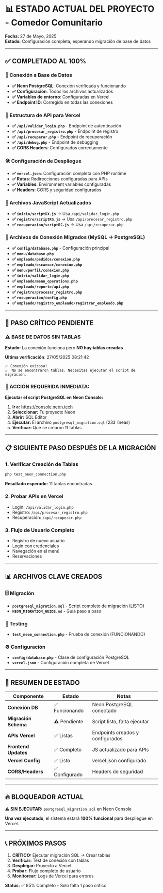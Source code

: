 # 📊 ESTADO ACTUAL DEL PROYECTO - Comedor Comunitario

**Fecha:** 27 de Mayo, 2025  
**Estado:** Configuración completa, esperando migración de base de datos

---

## ✅ COMPLETADO AL 100%

### 🔗 Conexión a Base de Datos
- **✅ Neon PostgreSQL**: Conexión verificada y funcionando
- **✅ Configuración**: Todos los archivos actualizados
- **✅ Variables de entorno**: Configuradas en Vercel
- **✅ Endpoint ID**: Corregido en todas las conexiones

### 📁 Estructura de API para Vercel
- **✅ `/api/validar_login.php`** - Endpoint de autenticación
- **✅ `/api/procesar_registro.php`** - Endpoint de registro
- **✅ `/api/recuperar.php`** - Endpoint de recuperación
- **✅ `/api/debug.php`** - Endpoint de debugging
- **✅ CORS Headers**: Configurados correctamente

### 🛠️ Configuración de Despliegue
- **✅ `vercel.json`**: Configuración completa con PHP runtime
- **✅ Rutas**: Redirecciones configuradas para APIs
- **✅ Variables**: Environment variables configuradas
- **✅ Headers**: CORS y seguridad configurados

### 📝 Archivos JavaScript Actualizados
- **✅ `inicio/scriptDX.js`** → Usa `/api/validar_login.php`
- **✅ `registro/scriptRG.js`** → Usa `/api/procesar_registro.php`
- **✅ `recuperacion/scriptRC.js`** → Usa `/api/recuperar.php`

### 📄 Archivos de Conexión Migrados (MySQL → PostgreSQL)
- **✅ `config/database.php`** - Configuración principal
- **✅ `menu/database.php`** 
- **✅ `empleado/pedidos/conexion.php`**
- **✅ `empleado/escanear/conexion.php`**
- **✅ `menu/perfil/conexion.php`**
- **✅ `inicio/validar_login.php`**
- **✅ `empleado/menu_operations.php`**
- **✅ `empleado/reporte/api.php`**
- **✅ `registro/procesar_registro.php`**
- **✅ `recuperacion/config.php`**
- **✅ `empleado/registro_empleado/registrar_empleado.php`**

---

## 🚨 PASO CRÍTICO PENDIENTE

### ⚠️ BASE DE DATOS SIN TABLAS
**Estado:** La conexión funciona pero **NO hay tablas creadas**

**Última verificación:** 27/05/2025 08:21:42
```
✅ Conexión exitosa!
⚠️  No se encontraron tablas. Necesitas ejecutar el script de migración.
```

### 🎯 ACCIÓN REQUERIDA INMEDIATA:
**Ejecutar el script PostgreSQL en Neon Console:**

1. **Ir a:** https://console.neon.tech
2. **Seleccionar:** Tu proyecto Neon
3. **Abrir:** SQL Editor
4. **Ejecutar:** El archivo `postgresql_migration.sql` (233 líneas)
5. **Verificar:** Que se crearon 11 tablas

---

## 📋 SIGUIENTE PASO DESPUÉS DE LA MIGRACIÓN

### 1. Verificar Creación de Tablas
```bash
php test_neon_connection.php
```
**Resultado esperado:** 11 tablas encontradas

### 2. Probar APIs en Vercel
- Login: `/api/validar_login.php`
- Registro: `/api/procesar_registro.php`
- Recuperación: `/api/recuperar.php`

### 3. Flujo de Usuario Completo
- Registro de nuevo usuario
- Login con credenciales
- Navegación en el menú
- Reservaciones

---

## 📊 ARCHIVOS CLAVE CREADOS

### 🗄️ Migración
- **`postgresql_migration.sql`** - Script completo de migración (LISTO)
- **`NEON_MIGRATION_GUIDE.md`** - Guía paso a paso

### 🔧 Testing
- **`test_neon_connection.php`** - Prueba de conexión (FUNCIONANDO)

### ⚙️ Configuración
- **`config/database.php`** - Clase de configuración PostgreSQL
- **`vercel.json`** - Configuración completa de Vercel

---

## 🎯 RESUMEN DE ESTADO

| Componente | Estado | Notas |
|------------|--------|-------|
| **Conexión DB** | ✅ Funcionando | Neon PostgreSQL conectado |
| **Migración Schema** | ⚠️ Pendiente | Script listo, falta ejecutar |
| **APIs Vercel** | ✅ Listas | Endpoints creados y configurados |
| **Frontend Updates** | ✅ Completo | JS actualizado para APIs |
| **Vercel Config** | ✅ Listo | vercel.json configurado |
| **CORS/Headers** | ✅ Configurado | Headers de seguridad |

---

## 🔥 BLOQUEADOR ACTUAL

**⚠️ SIN EJECUTAR:** `postgresql_migration.sql` en Neon Console

**Una vez ejecutado**, el sistema estará **100% funcional** para despliegue en Vercel.

---

## 📞 PRÓXIMOS PASOS

1. **CRÍTICO:** Ejecutar migración SQL → Crear tablas
2. **Verificar:** Test de conexión con tablas
3. **Desplegar:** Proyecto a Vercel
4. **Probar:** Flujo completo de usuario
5. **Monitorear:** Logs de Vercel para errores

**Status:** ✅ 95% Completo - Solo falta 1 paso crítico
